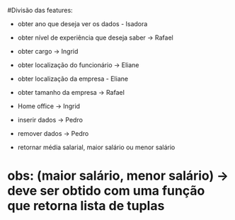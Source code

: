 #Divisão das features:

 - obter ano que deseja ver os dados - Isadora
 - obter nível de experiência que deseja saber -> Rafael
 - obter cargo -> Ingrid
 - obter localização do funcionário -> Eliane
 - obter localização da empresa - Eliane
 - obter tamanho da empresa -> Rafael
 - Home office -> Ingrid

 - inserir dados -> Pedro
 - remover dados -> Pedro


 - retornar média salarial, maior salário ou menor salário

# obs: (maior salário, menor salário) -> deve ser obtido com uma função que retorna lista de tuplas
